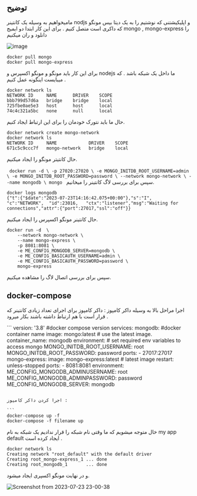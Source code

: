  ## توضیح
مامیخواهیم به وسیله یک کانتینر nodjs و اپلیکیشتنی که نوشتیم را به یک دیتا بیس مونگو که داکری است متصل کنیم . برای این کار ابتدا دو ایمیج mongo , mongo-express  را دانلود و ران میکنیم

![image](https://github.com/milad-baousi/Docker/assets/113288076/7e0ddfa1-5efe-44a4-87cb-14206743ee3b)

```
docker pull mongo
docker pull mongo-express
```

برای این کار باید مونگو و مونگو اکسپرس و nodejs ما داخل یک شبکه باشد . که میبایست اینگونه عمل کنیم .

```
docker network ls
NETWORK ID     NAME      DRIVER    SCOPE
bbb799d57d6a   bridge    bridge    local
725fbe0ae5e3   host      host      local
74c4c321a5bc   none      null      local
```

حال ما باید نتورک خودمان را برای این ارتباط ایجاد کنیم.
```
docker network create mongo-network
docker network ls
NETWORK ID     NAME            DRIVER    SCOPE
671c5c9ccc7f   mongo-network   bridge    local
```

حال کانتیتر مونگو را ایجاد میکنیم.

‍‍‍```
docker run -d \
-p 27020:27020 \
-e MONGO_INITDB_ROOT_USERNAME=admin \
-e MONGO_INITDB_ROOT_PASSWORD=password \
--network mongo-network \
--name mongodb \
mongo
‍‍‍‍‍‍```
سپس برای بررسی لاگ کانتینر را میخانیم.

```
docker logs mongodb
{"t":{"$date":"2023-07-23T14:16:42.075+00:00"},"s":"I",  "c":"NETWORK",  "id":23016,   "ctx":"listener","msg":"Waiting for connections","attr":{"port":27017,"ssl":"off"}}
```
حال کانتینر مونگو اکسپرس را ایجاد میکنیم.

```
docker run -d  \
    --network mongo-network \
    --name mongo-express \
    -p 8081:8081 \
    -e ME_CONFIG_MONGODB_SERVER=mongodb \        
    -e ME_CONFIG_BASICAUTH_USERNAME=admin \
    -e ME_CONFIG_BASICAUTH_PASSWORD=password \
    mongo-express
```

سپس برای بررسی اتصال لاگ را مشاهده میکنیم.

## docker-compose
اجرا مراحل بالا به وسیله داکر کامپوز : داکر کامپوز برای اجرای تعداد زیادی کانتینر که قرار است با هم ارتباط داشته باشند بکار میرود .

‍‍‍```
version: '3.8'          #docker compose version
services:
  mongodb:              #docker container name
    image: mongo:latest # use the latest image.
    container_name: mongodb
    environment: # set required env variables to access mongo
      MONGO_INITDB_ROOT_USERNAME: root
      MONGO_INITDB_ROOT_PASSWORD: password
    ports:
      - 27017:27017
  mongo-express:
    image: mongo-express:latest # latest image
    restart: unless-stopped
    ports:
      - 8081:8081
    environment:
      ME_CONFIG_MONGODB_ADMINUSERNAME: root
      ME_CONFIG_MONGODB_ADMINPASSWORD: password
      ME_CONFIG_MONGODB_SERVER: mongodb 
```

اجرا کردن داکر کامپوز :

‍‍‍```
docker-compose up -f
docker-compose -f filename up
```

خال متوجه میشویم که ما وقتی نام شبکه را قرار ندادیم یک شبکه به نام my app default ایجاد کرده است .

```
docker network ls
Creating network "root_default" with the default driver
Creating root_mongo-express_1 ... done
Creating root_mongodb_1       ... done
```


و در نهایت مونگو اکسپری ایجاد میشود.


![Screenshot from 2023-07-23 23-00-38](https://github.com/milad-baousi/Docker/assets/113288076/56355638-d2fa-419a-b04f-6dafd692f5dc)

